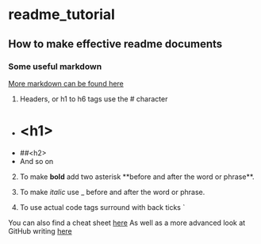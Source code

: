 # readme_tutorial
## How to make effective readme documents

### Some useful markdown
[More markdown can be found here](https://help.github.com/articles/basic-writing-and-formatting-syntax/)

1. Headers, or h1 to h6 tags use the # character
- # \<h1\>
- ##\<h2\>
- And so on

2. To make **bold** add two asterisk \*\*before and after the word or phrase\*\*.

3. To make _italic_ use \_ before and after the word or phrase.

4. To use actual code tags surround with back ticks \`

You can also find a cheat sheet [here](https://enterprise.github.com/downloads/en/markdown-cheatsheet.pdf)
As well as a more advanced look at GitHub writing [here](https://help.github.com/categories/writing-on-github/)
